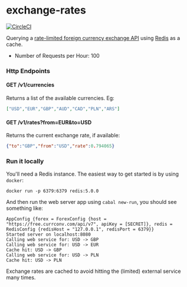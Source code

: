 exchange-rates
==============

[![CircleCI](https://circleci.com/gh/gvolpe/exchange-rates.svg?style=svg)](https://circleci.com/gh/gvolpe/exchange-rates)

Querying a [rate-limited foreign currency exchange API](https://free.currencyconverterapi.com/) using [Redis](https://redis.io/) as a cache.

- Number of Requests per Hour: 100

### Http Endpoints

#### GET /v1/currencies

Returns a list of the available currencies. Eg:

```json
["USD","EUR","GBP","AUD","CAD","PLN","ARS"]
```

#### GET /v1/rates?from=EUR&to=USD

Returns the current exchange rate, if available:

```json
{"to":"GBP","from":"USD","rate":0.794065}
```

### Run it locally

You'll need a Redis instance. The easiest way to get started is by using `docker`:

```
docker run -p 6379:6379 redis:5.0.0
```

And then run the web server app using `cabal new-run`, you should see something like:

```
AppConfig {forex = ForexConfig {host = "https://free.currconv.com/api/v7", apiKey = [SECRET]}, redis = RedisConfig {redisHost = "127.0.0.1", redisPort = 6379}}
Started server on localhost:8080
Calling web service for: USD -> GBP
Calling web service for: USD -> EUR
Cache hit: USD -> GBP
Calling web service for: USD -> PLN
Cache hit: USD -> PLN
```

Exchange rates are cached to avoid hitting the (limited) external service many times.

